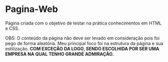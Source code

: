 # Pagina-Web
Página criada com o objetivo de testar na prática conhecimentos em HTML e CSS.

OBS: O conteúdo da página não deve ser levado em consideração pois foi pego de forma aleatória. Meu principal foco foi na estrutura da página e sua estilização. 
**COM EXCEÇÃO DA LOGO, SENDO ESCOLHIDA POR SER UMA EMPRESA NA QUAL TENHO GRANDE ADMIRAÇÃO.**

